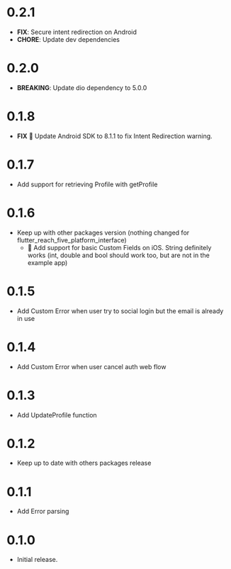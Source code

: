 # 0.2.1

 - **FIX**: Secure intent redirection on Android
 - **CHORE**: Update dev dependencies

# 0.2.0

 - **BREAKING**: Update dio dependency to 5.0.0

# 0.1.8

- **FIX** 🤖 Update Android SDK to 8.1.1 to fix Intent Redirection warning.

# 0.1.7

- Add support for retrieving Profile with getProfile

# 0.1.6

- Keep up with other packages version (nothing changed for flutter_reach_five_platform_interface)
    - 🍏 Add support for basic Custom Fields on iOS. String definitely works (int, double and bool should work too, but are not in the example app)

# 0.1.5

- Add Custom Error when user try to social login but the email is already in use

# 0.1.4

- Add Custom Error when user cancel auth web flow

# 0.1.3

- Add UpdateProfile function

# 0.1.2

- Keep up to date with others packages release

# 0.1.1

- Add Error parsing

# 0.1.0

- Initial release.
